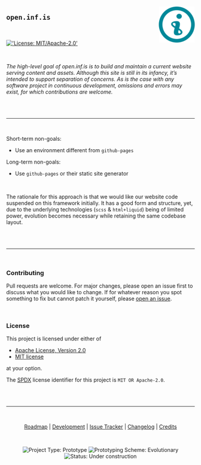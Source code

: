 <!-- markdownlint-disable-next-line line-length -->
<a href="##"><img src="https://raw.githubusercontent.com/OpenINF/openinf.github.io/live/assets/img/svg/logogram-color.svg?sanitize=true" alt="OpenINF logo" title="OpenINF" align="right" height="96" width="96" /></a>

<div align="left">

## `open.inf.is`

<br />

[!['License: MIT/Apache-2.0'][license-badge--shields]][license-badge-url]

</div>

<br />

_The high-level goal of open.inf.is is to build and maintain a current website
serving content and assets. Although this site is still in its infancy, it’s
intended to support separation of concerns. As is the case with any software
project in continuous development, omissions and errors may exist, for which
contributions are welcome._

<br /><br />

---

<br />

Short-term non-goals:

- Use an environment different from `github-pages`

Long-term non-goals:

- Use `github-pages` or their static site generator

<br />

The rationale for this approach is that we would like our website code suspended
on this framework initially. It has a good form and structure, yet, due to the
underlying technologies (`scss` & `html+liquid`) being of limited power,
evolution becomes necessary while retaining the same codebase layout.

<br /><br />

---

<br />

### Contributing

Pull requests are welcome. For major changes, please open an issue first to
discuss what you would like to change. If for whatever reason you spot something
to fix but cannot patch it yourself, please [open an issue][].

<br />

### License

This project is licensed under either of

- [Apache License, Version 2.0](https://www.apache.org/licenses/LICENSE-2.0)
- [MIT license](https://opensource.org/licenses/MIT)

at your option.

The [SPDX](https://spdx.dev) license identifier for this project is
`MIT OR Apache-2.0`.

<br /><br />

---

<br />

<p align="center">
  <a title="Roadmap" href="https://github.com/openinf/openinf.github.io/issues">Roadmap</a> |
  <a title="Development" href="./collections/_docs/development.md">Development</a> |
  <a title="Issue Tracker" href="https://github.com/openinf/openinf.github.io/issues">Issue Tracker</a> |
  <a title="Changelog" href="https://github.com/openinf/openinf.github.io/commits/live">Changelog</a> |
  <a title="Credits" href="https://github.com/openinf/openinf.github.io/graphs/contributors">Credits</a>
</p>

<br />

<p align="center">
  <img src="https://img.shields.io/badge/type-prototype-blue.svg?style=plastic" alt="Project Type: Prototype" /> <img src="https://img.shields.io/badge/scheme-evolutionary-blue.svg?style=plastic" alt="Prototyping Scheme: Evolutionary" /> <img src="https://img.shields.io/badge/status-under%20construction-yellow?style=plastic" alt="Status: Under construction" />
</p>

<!-- BEGIN LINK DEFINITIONS -->

[license-badge--shields]:
  https://img.shields.io/badge/license-MIT%2FApache--2.0-blue.svg?logo=github
  'License: MIT/Apache 2.0'
[license-badge-url]: #license 'License: MIT/Apache 2.0'
[open an issue]: https://github.com/OpenINF/openinf.github.io/issues

<!-- END LINK DEFINITIONS -->
